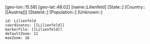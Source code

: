 ﻿---
location: [48.02,15.58]
mapzoom: [7,12] 
mapmarker: city 
type: City
tags:
- geo/City


SpocWebEntityId: 32010
isDeleted: false
confidential: public

---
[geo-lon::15.58]
[geo-lat::48.02]
[name::Lilienfeld]
[State::]
[Country::[[Austria]]]
[StateId::]
[Population::]
[Unknown::]


```leaflet
id: Lilienfeld
coordinates: [[Lilienfeld]]
markerFile: [[Lilienfeld]]
defaultZoom: 11 
maxZoom: 18
```
